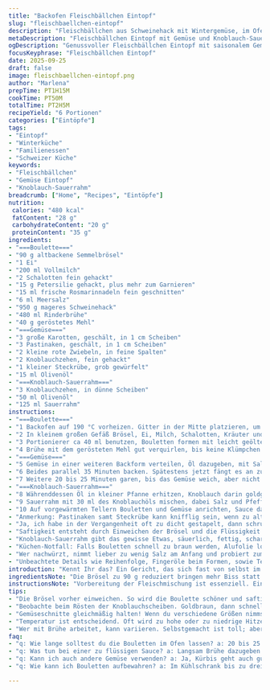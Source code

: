 ```yaml
---
title: "Backofen Fleischbällchen Eintopf"
slug: "fleischbaellchen-eintopf"
description: "Fleischbällchen aus Schweinehack mit Wintergemüse, im Ofen gegart, serviert mit Knoblauch-Sauerrahm. Die Mischung aus paniertem Fleisch, frischen Kräutern, gerösteter Wurzelgemüse und kräftiger Sauce ergibt eine herzhafte Mahlzeit. Die leichte Röstaromen an den Bouletten und das karamellisierte Gemüse bringen Tiefe, während Sauerrahm mit Knoblauch Frische und Finesse beisteuert. Zubereitung erfordert geduldiges Schichten, genaue Hitze und das richtige Timing zum Wenden. Gewürze und Kräuter bringen Lebendigkeit in das relativ simple Gericht. Geeignet für Familienessen, ohne Nüsse, mit dem Fokus auf saisonalen Zutaten und Hausmannskost."
metaDescription: "Fleischbällchen Eintopf mit Gemüse und Knoblauch-Sauerrahm. Ein herzhaftes Gericht für Winterabende, das die ganze Familie begeistert."
ogDescription: "Genussvoller Fleischbällchen Eintopf mit saisonalem Gemüse. Ideal für kalte Tage, dazu frischer Knoblauch-Sauerrahm. Ein einfaches, aber schmackhaftes Rezept."
focusKeyphrase: "Fleischbällchen Eintopf"
date: 2025-09-25
draft: false
image: fleischbaellchen-eintopf.png
author: "Marlena"
prepTime: PT1H15M
cookTime: PT50M
totalTime: PT2H5M
recipeYield: "6 Portionen"
categories: ["Eintöpfe"]
tags:
- "Eintopf"
- "Winterküche"
- "Familienessen"
- "Schweizer Küche"
keywords:
- "Fleischbällchen"
- "Gemüse Eintopf"
- "Knoblauch-Sauerrahm"
breadcrumb: ["Home", "Recipes", "Eintöpfe"]
nutrition: 
 calories: "480 kcal"
 fatContent: "28 g"
 carbohydrateContent: "20 g"
 proteinContent: "35 g"
ingredients:
- "===Boulette==="
- "90 g altbackene Semmelbrösel"
- "1 Ei"
- "200 ml Vollmilch"
- "2 Schalotten fein gehackt"
- "15 g Petersilie gehackt, plus mehr zum Garnieren"
- "15 ml frische Rosmarinnadeln fein geschnitten"
- "6 ml Meersalz"
- "950 g mageres Schweinehack"
- "480 ml Rinderbrühe"
- "40 g geröstetes Mehl"
- "===Gemüse==="
- "3 große Karotten, geschält, in 1 cm Scheiben"
- "3 Pastinaken, geschält, in 1 cm Scheiben"
- "2 kleine rote Zwiebeln, in feine Spalten"
- "2 Knoblauchzehen, fein gehackt"
- "1 kleiner Steckrübe, grob gewürfelt"
- "15 ml Olivenöl"
- "===Knoblauch-Sauerrahm==="
- "3 Knoblauchzehen, in dünne Scheiben"
- "50 ml Olivenöl"
- "125 ml Sauerrahm"
instructions:
- "===Boulette==="
- "1 Backofen auf 190 °C vorheizen. Gitter in der Mitte platzieren, um eine gleichmäßige Hitze zu gewährleisten."
- "2 In kleinem großen Gefäß Brösel, Ei, Milch, Schalotten, Kräuter und Salz mischen. 6 Minuten stehen lassen, damit die Brösel durchweichen. So bilden sich Zungenbrecher aus. Wichtig. Dann Fleisch hinzufügen, ordentlich durchkneten, jede Ecke der Schüssel mitnehmen. Großer Fehler ist zu wenig vermischen."
- "3 Portionierer ca 40 ml benutzen, Bouletten formen mit leicht geölten Händen, sonst klebt zu viel an. Auf ein 33x23 cm Blech setzen, mit Abstand, sonst Klumpenbildung. Temperatur muss stimmen, sonst trocknen sie aus oder bleiben roh innen."
- "4 Brühe mit dem gerösteten Mehl gut verquirlen, bis keine Klümpchen zu sehen sind. Mit Salz, Pfeffer abschmecken, beiseite stellen. Das Rösten des Mehls gibt mehr Tiefe, mehr Geschmack und bindet die Sauce besser."
- "===Gemüse==="
- "5 Gemüse in einer weiteren Backform verteilen, Öl dazugeben, mit Salz und Pfeffer würzen, gut vermengen, damit Öl überall einschließt. Unbedingt gleichmäßige Stücke schneiden. Ungleichmäßige Garzeiten verderben das Gericht."
- "6 Beides parallel 35 Minuten backen. Spätestens jetzt fängt es an zu duften, süßer, erdiger Geruch. Danach Bouletten und Gemüse vorsichtig wenden, Flüssigkeit über die Fleischbällchen gießen. Nicht direkt auf das Gemüse, sonst wird es matschig."
- "7 Weitere 20 bis 25 Minuten garen, bis das Gemüse weich, aber nicht zerfallen, die Sauce dickflüssig ist. Wichtig: alle 10 Minuten kurz umrühren, sonst klebt was an, das gibt bitteren Geschmack. Farbe gefällt mir, wenn Bouletten leicht gebräunt sind, dann hört man ein leises Knistern."
- "===Knoblauch-Sauerrahm==="
- "8 Währenddessen Öl in kleiner Pfanne erhitzen, Knoblauch darin goldgelb rösten, aber nicht verbrennen. Sonst schmeckt alles bitter. Knoblauchchips mit Schaumkelle herausnehmen, auf Küchenpapier abtropfen lassen. Etwas abkühlen lassen, damit Öl den Geschmack aufnimmt."
- "9 Sauerrahm mit 30 ml des Knoblauchöls mischen, dabei Salz und Pfeffer zugeben. Cremig rühren. Der Rest des Öls kann für Brot eingeschnitten werden, oder für Salat später verwendet werden."
- "10 Auf vorgewärmten Tellern Bouletten und Gemüse anrichten, Sauce darüber verteilen. Mit Sauerrahm beträufeln, Chips und frische Petersilie draufstreuen. Sofort servieren."
- "Anmerkung: Pastinaken samt Steckrübe kann knifflig sein, wenn zu altertümlich, besser Rüebli verwenden. Röstaromen nicht unterschätzen, Knoblauch sorgsam beobachten, sonst bitter. Alternative: Rinderhack mit Schwein mischen für bessere Bindung."
- "Ja, ich habe in der Vergangenheit oft zu dicht gestapelt, dann schrumpfen die Bällchen, daher lieber etwas Platz lassen. Hitzetoleranz vom Ofen kennen, die 190 Grad sind Minimum, unter 180 dauert ewig, über 210 verbrennen. Gemischte Garzeiten beim Gemüse gelöst durch kleinere Würfel."
- "Saftigkeit entsteht durch Einweichen der Brösel und die Flüssigkeit. Unterrühren von frischen Kräutern zum Schluss geht auch, aber Rosmarin schon reinschneiden wichtig für Aroma. Und wenn Flüssigkeit in der Form zu wenig ist, Bällchen werden trocken. Bei Bedarf Brühe nachgießen."
- "Knoblauch-Sauerrahm gibt das gewisse Etwas, säuerlich, fettig, scharf. Wer mag, kann auch Crème fraîche ohne Knoblauch ausprobieren. Oder Kräuterquark als Dip, aber keine Sahne, die verwässert den Geschmack."
- "Küchen-Notfall: Falls Bouletten schnell zu braun werden, Alufolie locker abdecken, so bleibt noch Saft. Gemüse kann im Topf nachgegart werden. Geduld hat gewonnen."
- "Wer nachwürzt, nimmt lieber zu wenig Salz am Anfang und probiert zum Schluss. So passiert es selten, dass die Sauce versalzen wird."
- "Unbeachtete Details wie Reihenfolge, Fingeröle beim Formen, sowie Temperatur des Fleisches sind entscheidend. Tolles Travail, wenn alles stimmt."
introduction: "Kennt Ihr das? Ein Gericht, das sich fast von selbst im Ofen kocht, und bei dem man trotzdem genau hinhören muss, wann das Geräusch der Röstaromen beginnt? Fleischbällchen und Wurzelgemüse im Ofen, gewürzt mit Rosmarin und Knoblauch, geben nicht nur Duft, sondern erzählen Geschichten von kalten Winterabenden. Ich habe dieses Rezept mehrfach durchprobiert, weil entweder die Bällchen austrockneten oder die Sauce zu flüssig blieb. Die Lösung: Geduld, leichte Anpassungen bei der Brühflüssigkeit und der präzise Umgang mit der Backzeit. Knoblauch-Sauerrahm gehöre für mich unbedingt dazu, bringt die richtige Säure und Frische. Ganz ehrlich, das kann man in großen Mengen kochen und einfrieren – dafür brauchts keine teuren Zutaten, nur Timing und eine Handwerkskunst im Umgang mit Fleisch und Gemüse."
ingredientsNote: "Die Brösel zu 90 g reduziert bringen mehr Biss statt zu viel Saugkraft. Milch vorkühlen verhindert, dass die Eigenschaft der Panade zu früh einsetzt. Schalotten nicht roh, sondern fein, sorgen für milde Würze, Petersilie gern frisch. Rosmarin frisch verwenden, getrocknet verliert Aroma. Salz bleibt mit 6 ml stabil, vermeidet Übersalzen. Schweinehack möglichst frisch, mager, sonst zu fettig. Rinderbrühe kann selbstgemacht oder aus Bio-Würfel sein, geröstetes Mehl bindet, kann man auch durch Stärke ersetzen, aber Rösten gibt besondern Geschmack und verhindert Mehlgeschmack in der Sauce. Karotten, Pastinaken und Steckrübe sorgen für Süße und samtiges Mundgefühl; alternativ kann Kürbis verwendet werden. Olivenöl hält Gemüse saftig, Hitze gut verteilt. Knoblauch zum Schluss rösten ist der Schlüssel, verbrennen vermeiden! Sauerrahm frisch, nicht lange stehen lassen, sonst säuert der Geschmack ab."
instructionsNote: "Vorbereitung der Fleischmischung ist essenziell. Einweichen der Brösel gibt Struktur. Kneten gut, aber nicht übertreiben, sonst zäh. Portionierer spart Zeit und schafft Gleichmäßigkeit. Backbleche mit Abstand belassen. Ordenliches Wenden beim Backen verhindert Anbrennen, gleichmäßige Bräunung wichtig. Brühe langsam aufgießen und Eindicken lassen – nicht übergießen sonst wird alles matschig. Hitze und Zeit immer mit visueller Kontrolle prüfen: Bouletten sollten goldbraun sein und fest ohne Trockenheit. Gemüse weich, aber nicht zerfallen. Knoblauchöl unter Rühren abkühlen, sonst verliert es Aroma. Sauerrahm mustergültig vermischen, gleichmäßig verteilen. Servieren sofort, keine Wartezeiten, sonst verliert sich Knusprigkeit. Wer Zeit hat, lässt Aromen nachziehen, aber Frische ist Trumpf. Alternative Panade kann Panko sein für mehr Knack. Erfahrungswerte helfen, das Timing genau einzuschätzen – Augen und Nase sind hier deine besten Werkzeuge."
tips:
- "Die Brösel vorher einweichen. So wird die Boulette schöner und saftiger. Milch kühl verwenden für bessere Bindung. Ein kleiner Trick: Wenn du zu viel Brei hast, bleibt der Geschmack nicht da. Dann Mischung nicht überkneifen, zäh macht unzufrieden."
- "Beobachte beim Rösten der Knoblauchscheiben. Goldbraun, dann schnell raus. Ansonsten wird er bitter und das mag keiner. Achte auf den Duft, der da aufsteigt, der ist dein Signal. Knoblauch in die Sauce mit einarbeiten für zusätzlichen Geschmack."
- "Gemüseschnitte gleichmäßig halten! Wenn du verschiedene Größen nimmst, gibt’s ungleiche Garzeiten. Wurzelgemüse wie Karotten und Pastinaken bringen Süße. Steckrübe als Alternative, wenn’s zu alt ist, eher Rüebli verwenden. Röstgeschmack ist hier der Schlüssel zum Genuss."
- "Temperatur ist entscheidend. Oft wird zu hohe oder zu niedrige Hitze verwendet. 190 Grad ist ideal. Rogers brauchen etwas mehr Zeit – wer es eilig hat, wird am Anfang enttäuscht. Ein weiteres Mal wenden ist nötig! Das Aroma, das entsteht, ist von Bedeutung."
- "Wer mit Brühe arbeitet, kann variieren. Selbstgemacht ist toll; aber auch Bio-Würfel gehen. Timing ist alles. Brühe nachgießen, nur die richtige Menge nutzen. Hast du weniger, trocken die Bällchen aus. Hast du zu viel, wird alles matschig."
faq:
- "q: Wie lange solltest du die Bouletten im Ofen lassen? a: 20 bis 25 Minuten nach dem ersten Wenden. Achte auf die Bräunung und das Geräusch. Sie sollten leicht knistern. Unter 180 Grad dauert es ewig."
- "q: Was tun bei einer zu flüssigen Sauce? a: Langsam Brühe dazugeben. Und gut umrühren. Wenn sie schon zu dick ist, eventuell ein wenig Wasser hinzufügen. Damit alles geschmeidig bleibt und nicht zu sehr eindickt."
- "q: Kann ich auch andere Gemüse verwenden? a: Ja, Kürbis geht auch gut. Aber achte auf die Schnitte, gleichmäßige Stücke sind wichtig. Dann gibt’s keine Probleme mit Garzeiten. Alternativen gibt’s viele, das ist praktisch."
- "q: Wie kann ich Bouletten aufbewahren? a: Im Kühlschrank bis zu drei Tage. Oder einfrieren für mehrere Monate. Kühl lagern, damit sie frisch bleiben. Vor dem Wiederaufwärmen aufpassen, nicht zu stark erhitzen, sonst trocknen sie aus."

---
```

